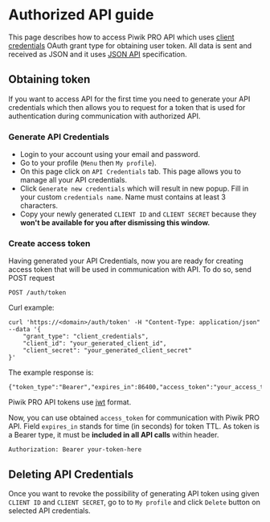Authorized API guide
========================

This page describes how to access Piwik PRO API which uses 
[client credentials](https://www.oauth.com/oauth2-servers/access-tokens/client-credentials/)
OAuth grant type for obtaining user token. 
All data is sent and received as JSON and it uses [JSON API](http://jsonapi.org/) specification.

## Obtaining token

If you want to access API for the first time you need to generate your 
API credentials which then allows you to request for a token that is used for authentication during communication with authorized API.

### Generate API Credentials

* Login to your account using your email and password.
* Go to your profile (`Menu` then `My profile`).
* On this page click on `API Credentials` tab. This page allows you to manage all your API credentials.
* Click `Generate new credentials` which will result in new popup. Fill in your custom `credentials name`.
  Name must contains at least 3 characters.
* Copy your newly generated `CLIENT ID` and `CLIENT SECRET` because they **won't be available for you after dismissing this window.**

### Create access token

Having generated your API Credentials, now you are ready for creating access token that will be used in communication with API.
To do so, send POST request 
```
POST /auth/token
```

Curl example:

```
curl 'https://<domain>/auth/token' -H "Content-Type: application/json" --data '{
    "grant_type": "client_credentials",
    "client_id": "your_generated_client_id",
    "client_secret": "your_generated_client_secret"
}' 
```

The example response is: 
```
{"token_type":"Bearer","expires_in":86400,"access_token":"your_access_token"}
```

Piwik PRO API tokens use [jwt](https://jwt.io/) format.

Now, you can use obtained `access_token` for communication with Piwik PRO API.
Field `expires_in` stands for time (in seconds) for token TTL.
As token is a Bearer type, it must be **included in all API calls** within header.

```
Authorization: Bearer your-token-here
```
  
## Deleting API Credentials

Once you want to revoke the possibility of generating API token using given `CLIENT ID` and `CLIENT SECRET`,
go to to `My profile` and click `Delete` button on selected API credentials.
